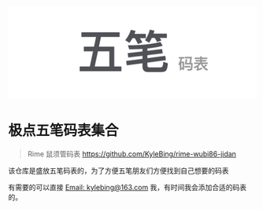 ![Cover](https://github.com/KyleBing/wubi-jidan-dict/blob/master/imgs/Cover.png)


# 极点五笔码表集合

> Rime 鼠须管码表 https://github.com/KyleBing/rime-wubi86-jidan

该仓库是盛放五笔码表的，为了方便五笔朋友们方便找到自己想要的码表

有需要的可以直接 [Email: kylebing@163.com](mailto:kylebing@163.com) 我，有时间我会添加合适的码表的。
